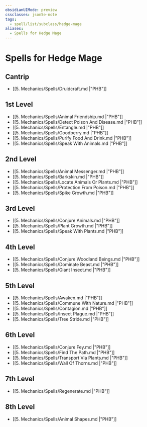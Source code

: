 ```yaml
---
obsidianUIMode: preview
cssclasses: json5e-note
tags:
  - spell/list/subclass/hedge-mage
aliases:
  - Spells for Hedge Mage
---
```

# Spells for Hedge Mage

## Cantrip

- [[5. Mechanics/Spells/Druidcraft.md \|"PHB"]] 

## 1st Level

- [[5. Mechanics/Spells/Animal Friendship.md \|"PHB"]] 
- [[5. Mechanics/Spells/Detect Poison And Disease.md \|"PHB"]] 
- [[5. Mechanics/Spells/Entangle.md \|"PHB"]] 
- [[5. Mechanics/Spells/Goodberry.md \|"PHB"]] 
- [[5. Mechanics/Spells/Purify Food And Drink.md \|"PHB"]] 
- [[5. Mechanics/Spells/Speak With Animals.md \|"PHB"]] 

## 2nd Level

- [[5. Mechanics/Spells/Animal Messenger.md \|"PHB"]] 
- [[5. Mechanics/Spells/Barkskin.md \|"PHB"]] 
- [[5. Mechanics/Spells/Locate Animals Or Plants.md \|"PHB"]] 
- [[5. Mechanics/Spells/Protection From Poison.md \|"PHB"]] 
- [[5. Mechanics/Spells/Spike Growth.md \|"PHB"]] 

## 3rd Level

- [[5. Mechanics/Spells/Conjure Animals.md \|"PHB"]] 
- [[5. Mechanics/Spells/Plant Growth.md \|"PHB"]] 
- [[5. Mechanics/Spells/Speak With Plants.md \|"PHB"]] 

## 4th Level

- [[5. Mechanics/Spells/Conjure Woodland Beings.md \|"PHB"]] 
- [[5. Mechanics/Spells/Dominate Beast.md \|"PHB"]] 
- [[5. Mechanics/Spells/Giant Insect.md \|"PHB"]] 

## 5th Level

- [[5. Mechanics/Spells/Awaken.md \|"PHB"]] 
- [[5. Mechanics/Spells/Commune With Nature.md \|"PHB"]] 
- [[5. Mechanics/Spells/Contagion.md \|"PHB"]] 
- [[5. Mechanics/Spells/Insect Plague.md \|"PHB"]] 
- [[5. Mechanics/Spells/Tree Stride.md \|"PHB"]] 

## 6th Level

- [[5. Mechanics/Spells/Conjure Fey.md \|"PHB"]] 
- [[5. Mechanics/Spells/Find The Path.md \|"PHB"]] 
- [[5. Mechanics/Spells/Transport Via Plants.md \|"PHB"]] 
- [[5. Mechanics/Spells/Wall Of Thorns.md \|"PHB"]] 

## 7th Level

- [[5. Mechanics/Spells/Regenerate.md \|"PHB"]] 

## 8th Level

- [[5. Mechanics/Spells/Animal Shapes.md \|"PHB"]]
